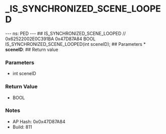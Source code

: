 # _IS_SYNCHRONIZED_SCENE_LOOPED

--- ns: PED --- ## IS_SYNCHRONIZED_SCENE_LOOPED  // 0x62522002E0C391BA 0x47D87A84 BOOL IS_SYNCHRONIZED_SCENE_LOOPED(int sceneID);   ## Parameters * **sceneID**:  ## Return value

### Parameters
* int sceneID

### Return Value
* BOOL

### Notes
* AP Hash: 0x0x47D87A84
* Build: 811

